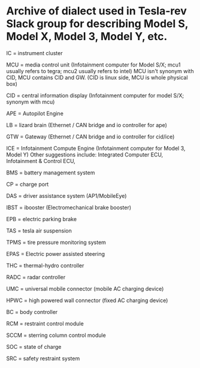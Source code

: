 # Archive of dialect used in Tesla-rev Slack group for describing Model S, Model X, Model 3, Model Y, etc.

IC = instrument cluster

MCU = media control unit (Infotainment computer for Model S/X; mcu1 usually refers to tegra; mcu2 usually refers to intel)
      MCU isn't synonym with CID, MCU contains CID and GW.  (CID is linux side, MCU is whole physical box)
      
CID = central information display (Infotainment computer for model S/X; synonym with mcu)

APE = Autopilot Engine

LB = lizard brain (Ethernet / CAN bridge and io controller for ape)

GTW = Gateway (Ethernet / CAN bridge and io controller for cid/ice)

ICE = Infotainment Compute Engine (Infotainment computer for Model 3, Model Y)
      Other suggestions include: Integrated Computer ECU, Infotainment & Control ECU, 
      
BMS = battery management system

CP = charge port

DAS = driver assistance system (AP1/MobileEye)

IBST = ibooster (Electromechanical brake booster)

EPB = electric parking brake

TAS = tesla air suspension

TPMS = tire pressure monitoring system

EPAS = Electric power assisted steering

THC = thermal-hydro controller

RADC = radar controller

UMC = universal mobile connector (mobile AC charging device)

HPWC = high powered wall connector (fixed AC charging device)

BC = body controller

RCM = restraint control module

SCCM = sterring column control module

SOC = state of charge

SRC = safety restraint system
